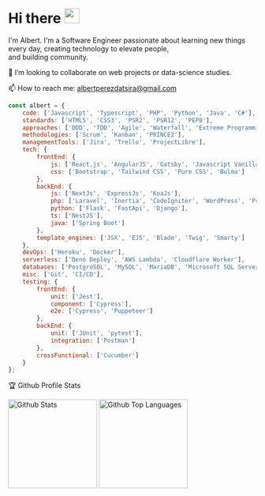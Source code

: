 
<h1 align="left">Hi there <img src="https://media.giphy.com/media/hvRJCLFzcasrR4ia7z/giphy.gif" width="30"></h1>

<p>I'm Albert. I'm a Software Engineer passionate about learning new things every day, creating technology to elevate people,<br/>and building community.</p>

👯 I’m looking to collaborate on web projects or data-science studies.

📫 How to reach me: albertperezdatsira@gmail.com

```js
const albert = {
	code: ['Javascript', 'Typescript', 'PHP', 'Python', 'Java', 'C#'],
	standards: ['HTML5', 'CSS3', 'PSR2', 'PSR12', 'PEP8'],
	approaches: ['DDD', 'TDD', 'Agile', 'Waterfall', 'Extreme Programming (XP)'],
	methodologies: ['Scrum', 'Kanban', 'PRINCE2'],
	managementTools: ['Jira', 'Trello', 'ProjectLibre'],
	tech: {
		frontEnd: {
		    js: ['React.js', 'AngularJS', 'Gatsby', 'Javascript Vanilla'],
		    css: ['Bootstrap', 'Tailwind CSS', 'Pure CSS', 'Bulma']
		},
		backEnd: {
			js: ['NextJs', 'ExpressJs', 'KoaJs'],
			php: ['Laravel', 'Inertia', 'CodeIgniter', 'WordPress', 'Prestashop'],
			python: ['Flask', 'FastApi', 'Django'],
			ts: ['NestJS'],
			java: ['Spring Boot']
		},
		template_engines: ['JSX', 'EJS', 'Blade', 'Twig', 'Smarty']
	},
	devOps: ['Heroku', 'Docker'],
	serverless: ['Deno Deploy', 'AWS Lambda', 'Cloudflare Worker'],
	databases: ['PostgreSQL', 'MySQL', 'MariaDB', 'Microsoft SQL Server', 'MongoDB', 'Firebase'],
	misc: ['Git', 'CI/CD'],
	testing: {
		frontEnd: {
			unit: ['Jest'],
			component: ['Cypress'],
			e2e: ['Cypress', 'Puppeteer']
		},
		backEnd: {
			unit: ['JUnit', 'pytest'],
			integration: ['Postman']
		},
		crossFunctional: ['Cucumber']
	}
};
```


🏆 Github Profile Stats

<p align="left">
	<img height="180" src="https://github-readme-stats.vercel.app/api?username=albeertito7&count_private=true&include_all_commits=true&show_icons=true&theme=light&border_color=d8dee4" alt="Github Stats"/>
	<img height="180" src="https://github-readme-stats.vercel.app/api/top-langs/?username=albeertito7&hide=php&layout=compact&langs_count=7&theme=light&border_color=d8dee4" alt="Github Top Languages" />
</p>

<!--<p align="left" width="100%"><img width="100%" src="https://github.com/albeertito7/albeertito7/blob/master/silence-is-golden-banner-dalek.jpg" alt="Silence is golden"/>-->

<!--![Jokes Card](https://readme-jokes.vercel.app/api?bgColor=%23000000&borderColor=%23000000&qColor=%23ffffff)-->

<!--![](https://komarev.com/ghpvc/?username=albeertito7&label=Views)-->

<!--<h4>🏆 Github Profile Trophy</h4>
<p align="left"><img src="https://github-profile-trophy.vercel.app/?username=albeertito7&column=7&count_private=true&include_all_commits=true&theme=onedark" alt="Github Trophies"/></p>-->
